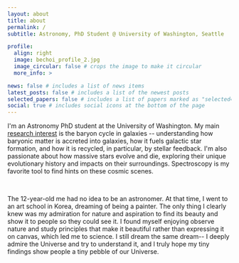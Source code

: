 ```yaml
---
layout: about
title: about
permalink: /
subtitle: Astronomy, PhD Student @ University of Washington, Seattle

profile:
  align: right
  image: bechoi_profile_2.jpg
  image_circular: false # crops the image to make it circular
  more_info: >

news: false # includes a list of news items
latest_posts: false # includes a list of the newest posts
selected_papers: false # includes a list of papers marked as "selected={true}"
social: true # includes social icons at the bottom of the page
---
```


I'm an Astronomy PhD student at the University of Washington. My main [research interest](/research/) is the baryon cycle in galaxies -- understanding how baryonic matter is accreted into galaxies, how it fuels galactic star formation, and how it is recycled, in particular, by stellar feedback. I'm also passionate about how massive stars evolve and die, exploring their unique evolutionary history and impacts on their surroundings. Spectroscopy is my favorite tool to find hints on these cosmic scenes.

<br>
<!-- "Painters understand nature and love it, and teach us to see." - Vincent van Gogh -->

The 12-year-old me had no idea to be an astronomer. At that time, I went to an art school in Korea, dreaming of being a painter. The only thing I clearly knew was my admiration for nature and aspiration to find its beauty and show it to people so they could see it. I found myself enjoying observe nature and study principles that make it beautiful rather than expressing it on canvas, which led me to science. I still dream the same dream-- I deeply admire the Universe and try to understand it, and I truly hope my tiny findings show people a tiny pebble of our Universe.
